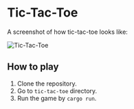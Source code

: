 # Tic-Tac-Toe

A screenshot of how tic-tac-toe looks like:

![Tic-Tac-Toe](https://user-images.githubusercontent.com/29010410/160679434-e24e9e2d-65e2-498d-a15c-6dea54c75eb6.png)

## How to play
1. Clone the repository.
2. Go to `tic-tac-toe` directory.
3. Run the game by `cargo run`.